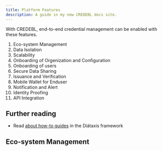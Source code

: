 ```yaml
---
title: Platform Features
description: A guide in my new CREDEBL docs site.
---
```


With CREDEBL, end-to-end credential management can be enabled with these features.

1. Eco-system Management
2. Data Isolation
3. Scalability
4. Onboarding of Orgenization and Configuration
5. Onboarding of users 
6. Secure Data Sharing
7. Issuance and Verification
8. Mobile Wallet for Enduser 
9. Notification and Alert
10. Identity Proofing
11. API Integration

## Further reading

- Read [about how-to guides](https://diataxis.fr/how-to-guides/) in the Diátaxis framework

## Eco-system Management